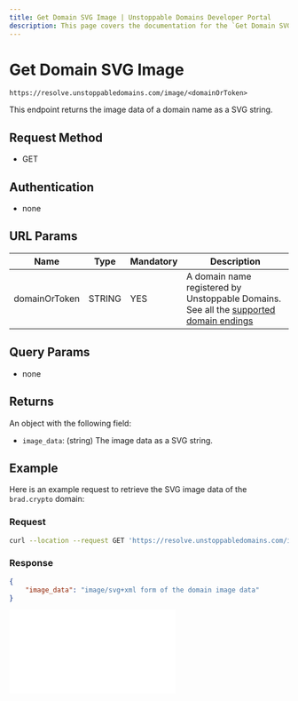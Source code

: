 ```yaml
---
title: Get Domain SVG Image | Unstoppable Domains Developer Portal
description: This page covers the documentation for the `Get Domain SVG Image` endpoint.
---
```


# Get Domain SVG Image

```
https://resolve.unstoppabledomains.com/image/<domainOrToken>
```

This endpoint returns the image data of a domain name as a SVG string.

## Request Method

* GET

## Authentication

* none

## URL Params

| Name | Type | Mandatory | Description |
| - | - | - | - |
| domainOrToken | STRING | YES | A domain name registered by Unstoppable Domains. See all the [supported domain endings](../overview.md#supported-domains-endings) |

## Query Params

* none

## Returns

An object with the following field:

* `image_data`: (string) The image data as a SVG string.

## Example

Here is an example request to retrieve the SVG image data of the `brad.crypto` domain:

### Request

```bash
curl --location --request GET 'https://resolve.unstoppabledomains.com/image/brad.crypto'
```

### Response

```json
{
    "image_data": "image/svg+xml form of the domain image data"
}
```

<embed src="/snippets/_discord.md" />
